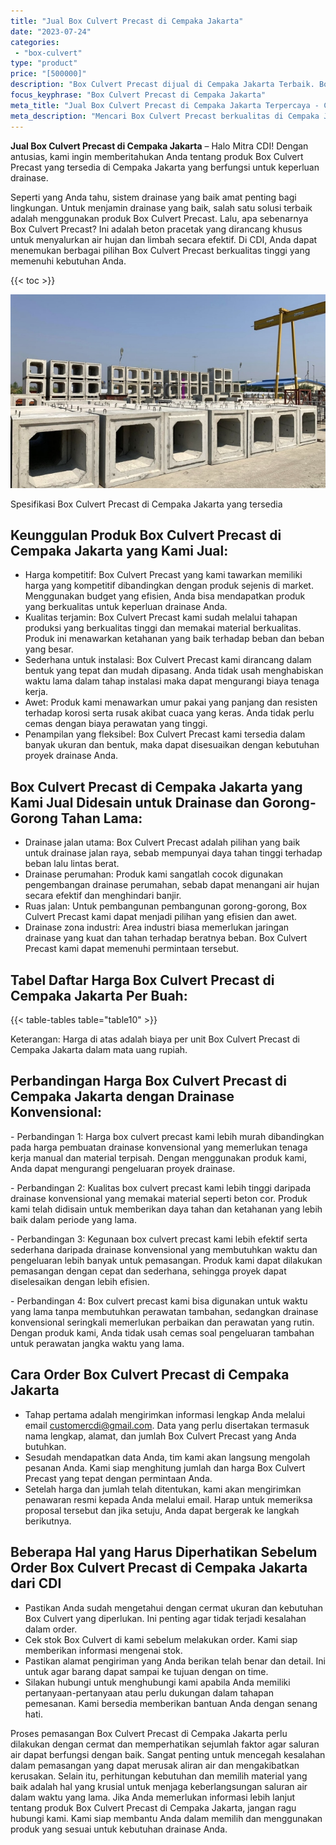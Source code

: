 ```yaml
---
title: "Jual Box Culvert Precast di Cempaka Jakarta"
date: "2023-07-24"
categories:
 - "box-culvert"
type: "product"
price: "[500000]"
description: "Box Culvert Precast dijual di Cempaka Jakarta Terbaik. Box Culvert Precast profesional untuk kebutuhan konstruksi dengan performa optimal. Konsultasikan kebutuhan Anda sekarang."
focus_keyphrase: "Box Culvert Precast di Cempaka Jakarta"
meta_title: "Jual Box Culvert Precast di Cempaka Jakarta Terpercaya - CDI"
meta_description: "Mencari Box Culvert Precast berkualitas di Cempaka Jakarta? Kami adalah solusi tepat dengan penawaran kompetitif. Klik untuk penawaran istimewa."
---
```


**Jual Box Culvert Precast di Cempaka Jakarta** – Halo Mitra CDI! Dengan antusias, kami ingin memberitahukan Anda tentang produk Box Culvert Precast yang tersedia di Cempaka Jakarta yang berfungsi untuk keperluan drainase.

Seperti yang Anda tahu, sistem drainase yang baik amat penting bagi lingkungan. Untuk menjamin drainase yang baik, salah satu solusi terbaik adalah menggunakan produk Box Culvert Precast. Lalu, apa sebenarnya Box Culvert Precast? Ini adalah beton pracetak yang dirancang khusus untuk menyalurkan air hujan dan limbah secara efektif. Di CDI, Anda dapat menemukan berbagai pilihan Box Culvert Precast berkualitas tinggi yang memenuhi kebutuhan Anda.

{{< toc >}}

![Jual Box Culvert Precast di Cempaka Jakarta](/images/box-culvert/box-culvert-15.jpg)

Spesifikasi Box Culvert Precast di Cempaka Jakarta yang tersedia 

## Keunggulan Produk Box Culvert Precast di Cempaka Jakarta yang Kami Jual:

*   Harga kompetitif: Box Culvert Precast yang kami tawarkan memiliki harga yang kompetitif dibandingkan dengan produk sejenis di market. Menggunakan budget yang efisien, Anda bisa mendapatkan produk yang berkualitas untuk keperluan drainase Anda.
*   Kualitas terjamin: Box Culvert Precast kami sudah melalui tahapan produksi yang berkualitas tinggi dan memakai material berkualitas. Produk ini menawarkan ketahanan yang baik terhadap beban dan beban yang besar.
*   Sederhana untuk instalasi: Box Culvert Precast kami dirancang dalam bentuk yang tepat dan mudah dipasang. Anda tidak usah menghabiskan waktu lama dalam tahap instalasi maka dapat mengurangi biaya tenaga kerja.
*   Awet: Produk kami menawarkan umur pakai yang panjang dan resisten terhadap korosi serta rusak akibat cuaca yang keras. Anda tidak perlu cemas dengan biaya perawatan yang tinggi.
*   Penampilan yang fleksibel: Box Culvert Precast kami tersedia dalam banyak ukuran dan bentuk, maka dapat disesuaikan dengan kebutuhan proyek drainase Anda.

## Box Culvert Precast di Cempaka Jakarta yang Kami Jual Didesain untuk Drainase dan Gorong-Gorong Tahan Lama:

*   Drainase jalan utama: Box Culvert Precast adalah pilihan yang baik untuk drainase jalan raya, sebab mempunyai daya tahan tinggi terhadap beban lalu lintas berat.
*   Drainase perumahan: Produk kami sangatlah cocok digunakan pengembangan drainase perumahan, sebab dapat menangani air hujan secara efektif dan menghindari banjir.
*   Ruas jalan: Untuk pembangunan pembangunan gorong-gorong, Box Culvert Precast kami dapat menjadi pilihan yang efisien dan awet.
*   Drainase zona industri: Area industri biasa memerlukan jaringan drainase yang kuat dan tahan terhadap beratnya beban. Box Culvert Precast kami dapat memenuhi permintaan tersebut.

## Tabel Daftar Harga Box Culvert Precast di Cempaka Jakarta Per Buah:

{{< table-tables table="table10" >}}

Keterangan: Harga di atas adalah biaya per unit Box Culvert Precast di Cempaka Jakarta dalam mata uang rupiah.

## Perbandingan Harga Box Culvert Precast di Cempaka Jakarta dengan Drainase Konvensional:

\- Perbandingan 1: Harga box culvert precast kami lebih murah dibandingkan pada harga pembuatan drainase konvensional yang memerlukan tenaga kerja manual dan material terpisah. Dengan menggunakan produk kami, Anda dapat mengurangi pengeluaran proyek drainase.

\- Perbandingan 2: Kualitas box culvert precast kami lebih tinggi daripada drainase konvensional yang memakai material seperti beton cor. Produk kami telah didisain untuk memberikan daya tahan dan ketahanan yang lebih baik dalam periode yang lama.

\- Perbandingan 3: Kegunaan box culvert precast kami lebih efektif serta sederhana daripada drainase konvensional yang membutuhkan waktu dan pengeluaran lebih banyak untuk pemasangan. Produk kami dapat dilakukan pemasangan dengan cepat dan sederhana, sehingga proyek dapat diselesaikan dengan lebih efisien.

\- Perbandingan 4: Box culvert precast kami bisa digunakan untuk waktu yang lama tanpa membutuhkan perawatan tambahan, sedangkan drainase konvensional seringkali memerlukan perbaikan dan perawatan yang rutin. Dengan produk kami, Anda tidak usah cemas soal pengeluaran tambahan untuk perawatan jangka waktu yang lama.

## Cara Order Box Culvert Precast di Cempaka Jakarta

*   Tahap pertama adalah mengirimkan informasi lengkap Anda melalui email customercdi@gmail.com. Data yang perlu disertakan termasuk nama lengkap, alamat, dan jumlah Box Culvert Precast yang Anda butuhkan.
*   Sesudah mendapatkan data Anda, tim kami akan langsung mengolah pesanan Anda. Kami siap menghitung jumlah dan harga Box Culvert Precast yang tepat dengan permintaan Anda.
*   Setelah harga dan jumlah telah ditentukan, kami akan mengirimkan penawaran resmi kepada Anda melalui email. Harap untuk memeriksa proposal tersebut dan jika setuju, Anda dapat bergerak ke langkah berikutnya.

## Beberapa Hal yang Harus Diperhatikan Sebelum Order Box Culvert Precast di Cempaka Jakarta dari CDI

*   Pastikan Anda sudah mengetahui dengan cermat ukuran dan kebutuhan Box Culvert yang diperlukan. Ini penting agar tidak terjadi kesalahan dalam order.
*   Cek stok Box Culvert di kami sebelum melakukan order. Kami siap memberikan informasi mengenai stok.
*   Pastikan alamat pengiriman yang Anda berikan telah benar dan detail. Ini untuk agar barang dapat sampai ke tujuan dengan on time.
*   Silakan hubungi untuk menghubungi kami apabila Anda memiliki pertanyaan-pertanyaan atau perlu dukungan dalam tahapan pemesanan. Kami bersedia memberikan bantuan Anda dengan senang hati.

Proses pemasangan Box Culvert Precast di Cempaka Jakarta perlu dilakukan dengan cermat dan memperhatikan sejumlah faktor agar saluran air dapat berfungsi dengan baik. Sangat penting untuk mencegah kesalahan dalam pemasangan yang dapat merusak aliran air dan mengakibatkan kerusakan. Selain itu, perhitungan kebutuhan dan memilih material yang baik adalah hal yang krusial untuk menjaga keberlangsungan saluran air dalam waktu yang lama. Jika Anda memerlukan informasi lebih lanjut tentang produk Box Culvert Precast di Cempaka Jakarta, jangan ragu hubungi kami. Kami siap membantu Anda dalam memilih dan menggunakan produk yang sesuai untuk kebutuhan drainase Anda.